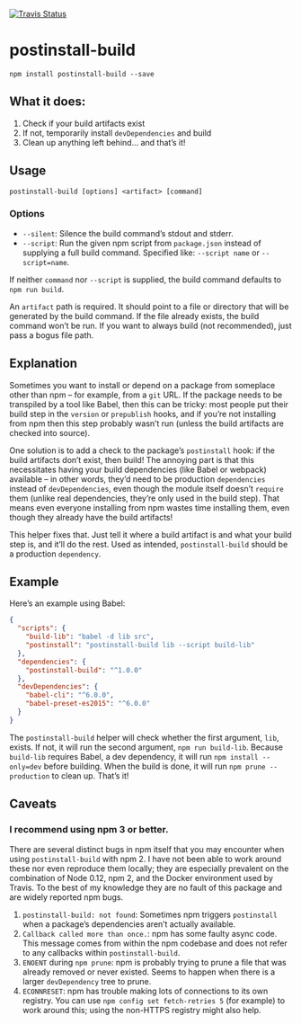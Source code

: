 [![Travis Status][trav_img]][trav_site]

# postinstall-build

```shell
npm install postinstall-build --save
```

## What it does:

1. Check if your build artifacts exist
2. If not, temporarily install `devDependencies` and build
3. Clean up anything left behind... and that’s it!

## Usage

```shell
postinstall-build [options] <artifact> [command]
```

### Options

* `--silent`: Silence the build command’s stdout and stderr.
* `--script`: Run the given npm script from `package.json` instead of supplying
  a full build command. Specified like: `--script name` or `--script=name`.

If neither `command` nor `--script` is supplied, the build command defaults to
`npm run build`.

An `artifact` path is required. It should point to a file or directory that
will be generated by the build command. If the file already exists, the build
command won’t be run. If you want to always build (not recommended), just pass a
bogus file path.

## Explanation

Sometimes you want to install or depend on a package from someplace other than
npm – for example, from a `git` URL. If the package needs to be transpiled by
a tool like Babel, then this can be tricky: most people put their build step in
the `version` or `prepublish` hooks, and if you’re not installing from npm then
this step probably wasn’t run (unless the build artifacts are checked into
source).

One solution is to add a check to the package’s `postinstall` hook: if the
build artifacts don’t exist, then build! The annoying part is that this
necessitates having your build dependencies (like Babel or webpack) available –
in other words, they’d need to be production `dependencies` instead of
`devDependencies`, even though the module itself doesn’t `require` them (unlike
real dependencies, they’re only used in the build step). That means even
everyone installing from npm wastes time installing them, even though they
already have the build artifacts!

This helper fixes that. Just tell it where a build artifact is and what your
build step is, and it’ll do the rest. Used as intended, `postinstall-build`
should be a production `dependency`.

## Example

Here’s an example using Babel:

```json
{
  "scripts": {
    "build-lib": "babel -d lib src",
    "postinstall": "postinstall-build lib --script build-lib"
  },
  "dependencies": {
    "postinstall-build": "^1.0.0"
  },
  "devDependencies": {
    "babel-cli": "^6.0.0",
    "babel-preset-es2015": "^6.0.0"
  }
}
```

The `postinstall-build` helper will check whether the first argument, `lib`,
exists. If not, it will run the second argument, `npm run build-lib`. Because
`build-lib` requires Babel, a dev dependency, it will run
`npm install --only=dev` before building. When the build is done, it will run
`npm prune --production` to clean up. That’s it!

## Caveats

### I recommend using npm 3 or better.

There are several distinct bugs in npm itself that you may encounter when using
`postinstall-build` with npm 2. I have not been able to work around these nor
even reproduce them locally; they are especially prevalent on the combination
of Node 0.12, npm 2, and the Docker environment used by Travis. To the best of
my knowledge they are no fault of this package and are widely reported npm bugs.

1. `postinstall-build: not found`: Sometimes npm triggers `postinstall` when a
  package’s dependencies aren’t actually available.
2. `Callback called more than once.`: npm has some faulty async code. This
  message comes from within the npm codebase and does not refer to any
  callbacks within `postinstall-build`.
3. `ENOENT` during `npm prune`: npm is probably trying to prune a file that
  was already removed or never existed. Seems to happen when there is a larger
  `devDependency` tree to prune.
4. `ECONNRESET`: npm has trouble making lots of connections to its own registry.
  You can use `npm config set fetch-retries 5` (for example) to work around
  this; using the non-HTTPS registry might also help.

[trav_img]: https://travis-ci.org/exogen/postinstall-build.svg
[trav_site]: https://travis-ci.org/exogen/postinstall-build
